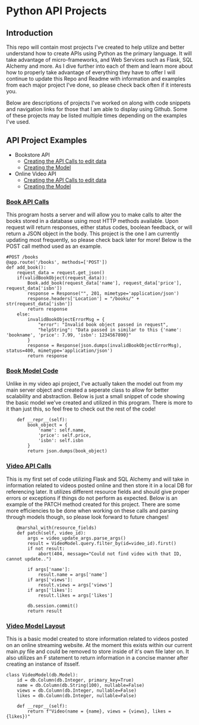 # Python API Projects

## Introduction
This repo will contain most projects I've created to help utilize and better understand how to create APIs using Python as the primary language. It will take advantage of micro-frameworks, and Web Services such as Flask, SQL Alchemy and more. As I dive further into each of them and learn more about how to properly take advantage of everything they have to offer I will continue to update this Repo and Readme with information and examples from each major project I've done, so please check back often if it interests you. 

Below are descriptions of projects I've worked on along with code snippets and navigation links for those that I am able to display using Github. Some of these projects may be listed multiple times depending on the examples I've used.


## API Project Examples
* Bookstore API
  * [Creating the API Calls to edit data](#book-api-calls)
  * [Creating the Model](#book-model-code)
* Online Video API
  * [Creating the API Calls to edit data](#video-api-calls)
  * [Creating the Model](#video-model-layout)


### [Book API Calls](https://github.com/CurleyT/Python_APIs/blob/main/Flask_SQLAlchemy/Book_API/main.py)
This program hosts a server and will allow you to make calls to alter the books stored in a database using most HTTP methods available. Upon request will return responses, either status codes, boolean feedback, or will return a JSON object in the body. This project is the one I am currently updating most frequently, so please check back later for more! Below is the POST call method used as an example.
```
#POST /books
@app.route('/books', methods=['POST'])
def add_book():
    request_data = request.get_json()
    if(validBookObject(request_data)):
        Book.add_book(request_data['name'], request_data['price'], request_data['isbn'])
        response = Response("", 201, mimetype='application/json')
        response.headers['Location'] = "/books/" + str(request_data['isbn'])
        return response
    else:
        invalidBookObjectErrorMsg = {
            "error": "Invalid book object passed in request",
            "helpString": "Data passed in similar to this {'name': 'bookname', 'price': 7.99, 'isbn': 1234567890}"
        }
        response = Response(json.dumps(invalidBookObjectErrorMsg), status=400, mimetype='application/json')
        return response
```

### [Book Model Code](https://github.com/CurleyT/Python_APIs/blob/main/Flask_SQLAlchemy/Book_API/BookModel.py)
Unlike in my video api project, I've actually taken the model out from my main server object and created a seperate class to allow for better scalability and abstraction. Below is just a small snippet of code showing the basic model we've created and utilized in this program. There is more to it than just this, so feel free to check out the rest of the code!
```
    def __repr__(self):
        book_object = {
            'name': self.name,
            'price': self.price,
            'isbn': self.isbn
        }
        return json.dumps(book_object)
```


### [Video API Calls](https://github.com/CurleyT/Python_APIs/blob/main/Flask_SQLAlchemy/Video_API/main.py)
This is my first set of code utilizing Flask and SQL Alchemy and will take in information related to videos posted online and then store it in a local DB for referencing later. It utilizes different resource fields and should give proper errors or exceptions if things do not perform as expected. Below is an example of the PATCH method created for this project. There are some more efficiencies to be done when working on these calls and parsing through models though, so please look forward to future changes!
```
    @marshal_with(resource_fields)
    def patch(self, video_id):
        args = video_update_args.parse_args()
        result = VideoModel.query.filter_by(id=video_id).first()
        if not result:
            abort(404, message="Could not find video with that ID, cannot update..")
            
        if args['name']:
            result.name = args['name']
        if args['views']:
            result.views = args['views']
        if args['likes']:
            result.likes = args['likes']

        db.session.commit()
        return result
```

### [Video Model Layout](https://github.com/CurleyT/Python_APIs/blob/main/Flask_SQLAlchemy/Video_API/main.py)
This is a basic model created to store information related to videos posted on an online streaming website. At the moment this exists within our current main.py file and could be removed to store inside of it's own file later on. It also utilizes an F statement to return information in a concise manner after creating an instance of itsself. 
```
class VideoModel(db.Model):
    id = db.Column(db.Integer, primary_key=True)
    name = db.Column(db.String(100), nullable=False)
    views = db.Column(db.Integer, nullable=False)
    likes = db.Column(db.Integer, nullable=False)

    def __repr__(self):
        return f"Video(name = {name}, views = {views}, likes = {likes})"
```
